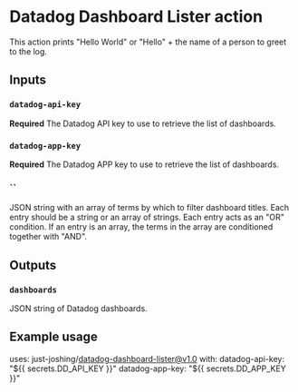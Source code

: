 # Datadog Dashboard Lister action

This action prints "Hello World" or "Hello" + the name of a person to greet to the log.

## Inputs

### `datadog-api-key`
**Required** The Datadog API key to use to retrieve the list of dashboards.

### `datadog-app-key`

**Required** The Datadog APP key to use to retrieve the list of dashboards.

### ``
JSON string with an array of terms by which to filter dashboard titles.
Each entry should be a string or an array of strings.
Each entry acts as an "OR" condition.
If an entry is an array, the terms in the array are conditioned together with "AND".

## Outputs

### `dashboards`

JSON string of Datadog dashboards.

## Example usage

uses: just-joshing/datadog-dashboard-lister@v1.0
with:
  datadog-api-key: "${{ secrets.DD_API_KEY }}"
  datadog-app-key: "${{ secrets.DD_APP_KEY }}"